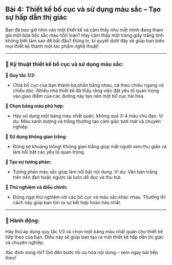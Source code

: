 ## Bài 4: Thiết kế bố cục và sử dụng màu sắc – Tạo sự hấp dẫn thị giác

Bạn đã bao giờ nhìn vào một thiết kế và cảm thấy như mắt mình đang tham gia một bữa tiệc sắc màu hỗn loạn? Hay cảm thấy một trang giấy trắng tinh không biết làm sao để bắt đầu? Đừng lo, bí quyết dưới đây sẽ giúp bạn biến mọi thiết kế thành một tác phẩm nghệ thuật!

---

### 📌 Kỹ thuật thiết kế bố cục và sử dụng màu sắc:

**🔹 Quy tắc 1/3:**
- Chia bố cục của bạn thành ba phần bằng nhau, cả theo chiều ngang và chiều dọc. Nhiều nhà thiết kế đã thấy rằng việc đặt yếu tố quan trọng vào giao điểm của các đường này tạo nên một bố cục hài hòa.

**🔹 Chọn bảng màu phù hợp:**
- Hãy sử dụng một bảng màu nhất quán, không quá 3-4 màu chủ đạo. Ví dụ: Màu xanh dương và trắng thường tạo cảm giác tươi mát và chuyên nghiệp.

**🔹 Sử dụng không gian trắng:**
- Đừng sợ khoảng trống! Không gian trắng giúp mắt người xem thư giãn và làm nổi bật các yếu tố quan trọng.

**🔹 Tạo sự tương phản:**
- Tương phản màu sắc giúp làm nổi bật nội dung. Ví dụ: Văn bản trắng trên nền đen hoặc ngược lại luôn dễ đọc và thu hút.

**🔹 Thử nghiệm và điều chỉnh:**
- Đừng ngại thử nghiệm với các bố cục và màu sắc khác nhau. Thường thì cách này giúp bạn tìm ra sự kết hợp hoàn hảo nhất.

---

### 🚀 Hành động:

Hãy thử áp dụng quy tắc 1/3 và chọn một bảng màu nhất quán cho thiết kế tiếp theo của bạn. Điều này sẽ giúp bạn tạo ra một thiết kế hấp dẫn thị giác và chuyên nghiệp.

Xác định xong rồi? Giờ đến bước tối ưu hóa nội dung – xem ngay bài tiếp theo!